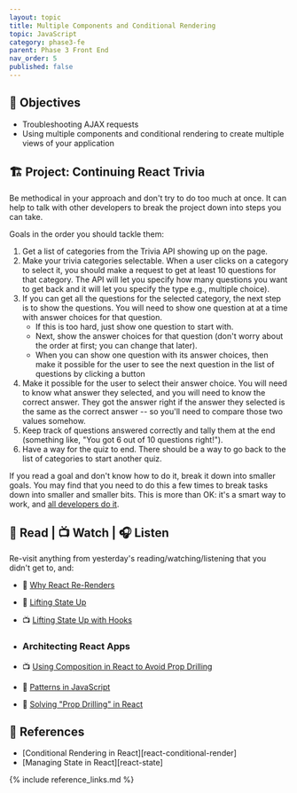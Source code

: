 ```yaml
---
layout: topic
title: Multiple Components and Conditional Rendering
topic: JavaScript
category: phase3-fe
parent: Phase 3 Front End
nav_order: 5
published: false
---
```


## 🎯 Objectives

- Troubleshooting AJAX requests
- Using multiple components and conditional rendering to create multiple views of your application

## 🏗️ Project: Continuing React Trivia

Be methodical in your approach and don't try to do too much at once. It can help to talk with other developers to break the project down into steps you can take.

Goals in the order you should tackle them:

1. Get a list of categories from the Trivia API showing up on the page.
2. Make your trivia categories selectable. When a user clicks on a category to select it, you should make a request to get at least 10 questions for that category. The API will let you specify how many questions you want to get back and it will let you specify the type e.g., multiple choice).
3. If you can get all the questions for the selected category, the next step is to show the questions. You will need to show one question at at a time with answer choices for that question.
      - If this is too hard, just show one question to start with.
      - Next, show the answer choices for that question (don't worry about the order at first; you can change that later).
      - When you can show one question with its answer choices, then make it possible for the user to see the next question in the list of questions by clicking a button
4. Make it possible for the user to select their answer choice. You will need to know what answer they selected, and you will need to know the correct answer. They got the answer right if the answer they selected is the same as the correct answer -- so you'll need to compare those two values somehow.
5. Keep track of questions answered correctly and tally them at the end (something like, "You got 6 out of 10 questions right!").
6. Have a way for the quiz to end. There should be a way to go back to the list of categories to start another quiz.

If you read a goal and don't know how to do it, break it down into smaller goals. You may find that you need to do this a few times to break tasks down into smaller and smaller bits. This is more than OK: it's a smart way to work, and [all developers do it](https://www.developerway.com/posts/prison-break-solving-life-as-a-developer).

## 📖 Read | 📺 Watch | 🎧 Listen

Re-visit anything from yesterday's reading/watching/listening that you didn't get to, and:

- 📖 [Why React Re-Renders](https://www.joshwcomeau.com/react/why-react-re-renders/)
- 📖 [Lifting State Up](https://react.dev/learn/sharing-state-between-components#lifting-state-up-by-example)
- 📺 [Lifting State Up with Hooks](https://www.youtube.com/watch?v=HF4o9KAZNxw)

- ### Architecting React Apps

- 📺 [Using Composition in React to Avoid Prop Drilling](https://youtu.be/3XaXKiXtNjw)
- 📖 [Patterns in JavaScript](https://www.patterns.dev/)
- 📖 [Solving "Prop Drilling" in React](https://blog.logrocket.com/solving-prop-drilling-react-apps/)

## 🔖 References

- [Conditional Rendering in React][react-conditional-render]
- [Managing State in React][react-state]

{% include reference_links.md %}
